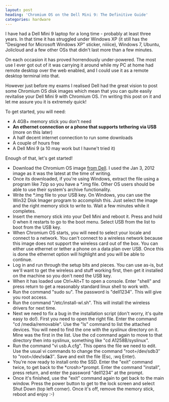 ```yaml
---
layout: post
heading: 'Chromium OS on the Dell Mini 9: The Definitive Guide'
categories: hardware
---
```


I have had a Dell Mini 9 laptop for a long time - probably at least three years. In that time it has struggled under Windows XP (it still has the "Designed for Microsoft Windows XP" sticker, niiiice), Windows 7, Ubuntu, Jolicloud and a few other OSs that didn't last more than a few minutes.

On each occasion it has proved horrendously under-powered. The most use I ever got out of it was carrying it around while my PC at home had remote desktop over the web enabled, and I could use it as a remote desktop terminal into that.

However just before my exams I realised Dell had the great vision to post some Chromium OS disk images which mean that you can quite easily revitalise your Dell Mini 9 with Chromium OS. I'm writing this post on it and let me assure you it is extremely quick!

To get started, you will need:

* A 4GB+ memory stick you don't need
* **An ethernet connection or a phone that supports tethering via USB** (more on this later)
* A half decent internet connection to run some downloads
* A couple of hours free
* A Dell Mini 9 (a 10 may work but I havne't tried it)

Enough of that, let's get started!

* Download the Chromium OS image [from Dell](http://linux.dell.com/files/cto/). I used the Jan 3, 2012 image as it was the latest at the time of writing.
* Once its downloaded, if you're using Windows, extract the file using a program like 7zip so you have a *.img file. Other OS users should be able to use their system's archive functionality.
* Write the *.img file to your USB key. On Windows, you can use the Win32 Disk Imager program to accomplish this. Just select the image and the right memory stick to write to. Wait a few minutes while it completes.
* Insert the memory stick into your Dell Mini and reboot it. Press and hold 0 when it restarts to go to the boot menu. Select USB from the list to boot from the USB key.
* When Chromium OS starts, you will need to select your locale and connect to a network. You can't connect to a wireless network because this image does not support the wireless card out of the box. You can either use ethernet or tether a phone on a data plan over USB. Once this is done the ethernet option will highlight and you will be able to continue.
* Log in and run through the setup bits and pieces. You can use as-is, but we'll want to get the wireless and stuff working first, then get it installed on the machine so you don't need the USB key.
* When it has loaded use Ctrl+Alt+T to open a console. Enter "shell" and press return to get a reasonably standard linux shell to work with.
* Run the command "sudo su". The password is "dell1234″. This will give you root access.
* Run the command "/etc/install-wl.sh". This will install the wireless drivers for next time.
* Next we need to fix a bug in the installation script (don't worry, it's quite easy to do!). First you need to open the right file. Enter the command "cd /media/removable". Use the "ls" command to list the attached devices. You will need to find the one with the *syslinux* directory on it. Mine was the first in the list. Use the cd command again to move to that directory then into syslinux, something like "cd A1258B/syslinux".
* Run the command "vi usb.A.cfg". This opens the file we need to edit. Use the usual vi commands to change the command "root=/dev/sdb3″ to "root=/dev/sd**a**3″. Save and exit the file (Esc, :wq Enter).
* You're now ready to install onto the SSD. Enter the "exit" command twice, to get back to the *crosh&gt;*prompt. Enter the command "install", press return, and enter the password "dell1234″ at the prompt.
* Once it's finished, use the "exit" command again to get back to the main window. Press the power button to get to the lock screen and select Shut Down (top left corner). Once it's off, remove the memory stick, reboot and enjoy :-) 
